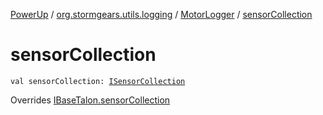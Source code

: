 [PowerUp](../../index.md) / [org.stormgears.utils.logging](../index.md) / [MotorLogger](index.md) / [sensorCollection](./sensor-collection.md)

# sensorCollection

`val sensorCollection: `[`ISensorCollection`](../../org.stormgears.utils.talons/-i-sensor-collection/index.md)

Overrides [IBaseTalon.sensorCollection](../../org.stormgears.utils.talons/-i-base-talon/sensor-collection.md)

